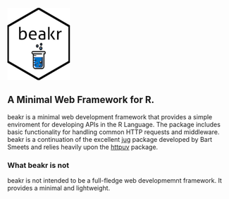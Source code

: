 ![hexBeakr](/docs/reference/sm_beakr.png)

## A Minimal Web Framework for R. 
beakr is a minimal web development framework that provides a simple enviroment 
for developing APIs in the R Language. The package includes basic functionality 
for handling common HTTP requests and middleware. beakr is a continuation of the 
excellent  [jug](https://github.com/Bart6114/jug) package developed by Bart 
Smeets and relies heavily upon the [httpuv](https://github.com/rstudio/httpuv) 
package. 

### What beakr is not
beakr is not intended to be a full-fledge web developmemnt framework. It 
provides a minimal and lightweight.
